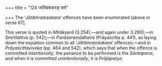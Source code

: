 +++
title = "124 जातिभ्रंशकरङ् कर्म"

+++
The ‘*Jātibhraṃśakara*’ offences have been enumerated [above in verse
67].

This verse is quoted in *Mitākṣarā* (3.254),—and again under 3.290);—in
*Smṛtitattva* (p. 542);—in *Parāśaramādhava* (Prāyaścitta p. 441), as
laying down the expiation common to all ‘*Jātibhraṃśakara*’
offences;—and in *Prāyaścittaviveka* (pp. 464 and 542), which says that
when the offence is committed *intentionally*, the penance to be
performed is the *Sāntapana*, and when it is committed
*unintentionally*, it is *Prājāpatya*.


